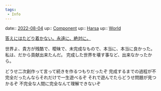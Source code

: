 ```yaml
---
tags:
 - Info
---
```


date:: [2022-08-04](Daily_Note/2022-08-04.md)
up:: [Component](../Bar/Novel/Chaos/Component.md)
up:: [Harsa](../Bar/Novel/Nacaria/Harsa.md)
up:: [World](../Bar/Novel/Topics/World.md)

[答えにはたどり着かない。永遠に、絶対に。](Blogger/答えにはたどり着かない。永遠に、絶対に。.md)

世界よ、貴方が残酷で、曖昧で、未完成なもので、本当に、本当に良かった。
私は、だから貢献出来たんだ。
完成した世界を壊す事など、出来なかったから。

どうせ二次創作って言って続きを作るつもりだったぞ
完成するまでの過程が不完全だったんならそれだけで一生遊べるぞ
それで遊んでたらどうせ問題が見つかるぞ
不完全な人間に完全なんて理解できないぞ